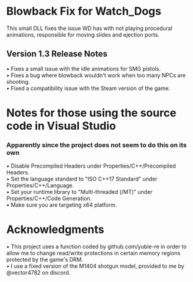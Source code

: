 # Blowback Fix for Watch_Dogs
This small DLL fixes the issue WD has with not playing procedural animations, responsible for moving slides and ejection ports. 
## Version 1.3 Release Notes <br />
• Fixes a small issue with the idle animations for SMG pistols.  <br /> 
• Fixes a bug where blowback wouldn't work when too many NPCs are shooting.  <br /> 
• Fixed a compatibility issue with the Steam version of the game.  <br /> 
# Notes for those using the source code in Visual Studio <br /> 
### Apparently since the project does not seem to do this on its own <br /> 
• Disable Precompiled Headers under Properties/C++/Precompiled Headers.  <br /> 
• Set the language standard to "ISO C++17 Standard" under Properties/C++/Language.  <br /> 
• Set your runtime library to "Multi-threaded (/MT)" under Properties/C++/Code Generation.  <br />
• Make sure you are targeting x64 platform.
# Acknowledgments
• This project uses a function coded by github.com/yubie-re in order to allow me to change read/write protections in certain memory regions protected by the game's DRM. <br /> 
• I use a fixed version of the M1404 shotgun model, provided to me by @vector4782 on discord.

